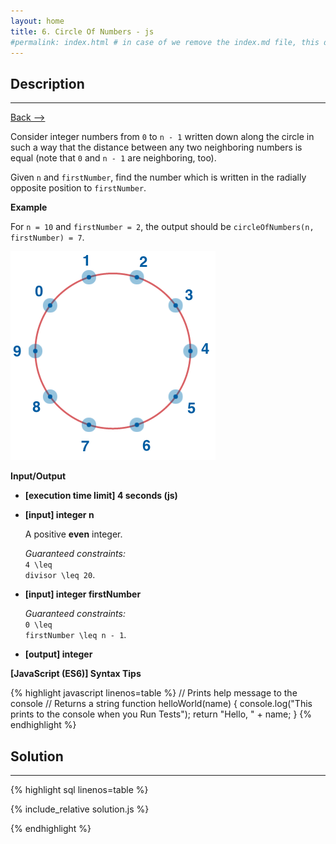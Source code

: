 ```yaml
---
layout: home
title: 6. Circle Of Numbers - js
#permalink: index.html # in case of we remove the index.md file, this doc will be the index page
---
```


<div class="row">
<div class="columnStmt" markdown="1">

## Description
------

[Back --> ](../README.md) 

Consider integer numbers from <code>0</code> to <code>n - 1</code> written down along the circle in such a way that the distance between any two neighboring numbers is equal (note that <code>0</code> and <code>n - 1</code> are neighboring, too).

Given <code>n</code> and <code>firstNumber</code>, find the number which is written in the radially opposite position to <code>firstNumber</code>.


**Example**

For <code>n = 10</code> and <code>firstNumber = 2</code>, the output should be
<code>circleOfNumbers(n, firstNumber) = 7</code>.

![](../images/example.png)

**Input/Output**

* **[execution time limit] 4 seconds (js)**

* **[input] integer n**

    A positive **even** integer.

    _Guaranteed constraints:_<br>
    <code type='math/tex'>4 \leq divisor \leq 20</code>.

* **[input] integer firstNumber**

    _Guaranteed constraints:_<br>
    <code type='math/tex'>0 \leq firstNumber \leq n - 1</code>.

* **[output] integer**

**[JavaScript (ES6)] Syntax Tips**

{% highlight javascript linenos=table %}
// Prints help message to the console
// Returns a string
function helloWorld(name) {
    console.log("This prints to the console when you Run Tests");
    return "Hello, " + name;
}
{% endhighlight %}

</div>
<div class="columnSol" markdown="1">

## Solution
------

{% highlight sql linenos=table %}

{% include_relative solution.js %}

{% endhighlight %}

</div>
</div>
